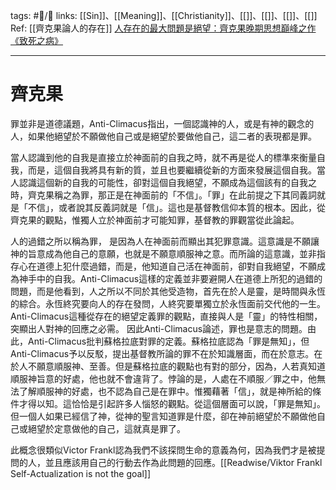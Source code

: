 tags: #📝️/🌿 
links: [[Sin]]、[[Meaning]]、[[Christianity]]、[[]]、[[]]、[[]]、[[]]
Ref: 
[[齊克果論人的存在]]
[人存在的最大問題是絕望：齊克果晚期思想巔峰之作《致死之病》](https://www.thenewslens.com/article/80346/fullpage)

---
# 齊克果

罪並非是道德議題，Anti-Climacus指出，一個認識神的人，或是有神的觀念的人，如果他絕望於不願做他自己或是絕望於要做他自己，這二者的表現都是罪。

當人認識到他的自我是直接立於神面前的自我之時，就不再是從人的標準來衡量自我，而是，這個自我將具有新的質，並且也要繼續從新的方面來發展這個自我。當人認識這個新的自我的可能性，卻對這個自我絕望，不願成為這個該有的自我之時，齊克果稱之為罪，那正是在神面前的「不信」。「罪」在此前提之下其同義詞就是「不信」，或者說其反義詞就是「信」。這也是基督教信仰本質的根本。因此，從齊克果的觀點，惟獨人立於神面前才可能知罪，基督教的罪觀當從此論起。

人的過錯之所以稱為罪， 是因為人在神面前而顯出其犯罪意識。這意識是不願讓神的旨意成為他自己的意願，也就是不願意順服神之意。而所論的這意識，並非指存心在道德上犯什麼過錯，而是，他知道自己活在神面前，卻對自我絕望，不願成為神手中的自我。Anti-Climacus這樣的定義並非要避開人在道德上所犯的過錯的問題，而是他看到，人之所以不同於其他受造物，首先在於人是靈，是時間與永恆的綜合。永恆終究要向人的存在發問，人終究要單獨立於永恆面前交代他的一生。Anti-Climacus這種從存在的絕望定義罪的觀點，直接與人是「靈」的特性相關，突顯出人對神的回應之必需。 因此Anti-Climacus論述，罪也是意志的問題。由此，Anti-Climacus批判蘇格拉底對罪的定義。蘇格拉底認為「罪是無知」，但Anti-Climacus予以反駁，提出基督教所論的罪不在於知識層面，而在於意志。在於人不願意順服神、至善。但是蘇格拉底的觀點也有對的部分，因為，人若真知道順服神旨意的好處，他也就不會違背了。悖論的是，人處在不順服／罪之中，他無法了解順服神的好處，也不認為自己是在罪中。惟獨藉著「信」，就是神所給的條件才得以知。這恰恰是引起許多人惱怒的觀點。從這個層面可以說，「罪是無知」。但一個人如果已經信了神，從神的聖言知道罪是什麼，卻在神前絕望於不願做他自己或絕望於定意做他的自己，這就真是罪了。


​​此概念很類似Victor Frankl認為我們不該探問生命的意義為何，因為我們才是被提問的人，並且應該用自己的行動去作為此問題的回應。[[Readwise/Viktor Frankl Self-Actualization is not the goal]]